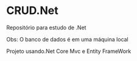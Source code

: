 # CRUD.Net
Repositório para estudo de .Net

Obs: O banco de dados é em uma máquina local

Projeto usando.Net Core Mvc e Entity FrameWork
